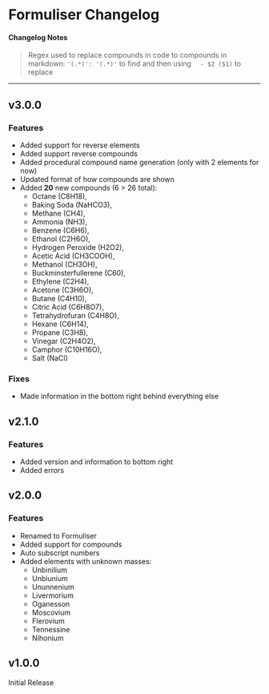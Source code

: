 # Formuliser Changelog

#### Changelog Notes
> Regex used to replace compounds in code to compounds in markdown: `'(.*)': '(.*)'` to find and then using `  - $2 ($1)` to replace

---

## v3.0.0

### Features
- Added support for reverse elements
- Added support reverse compounds
- Added procedural compound name generation (only with 2 elements for now)
- Updated format of how compounds are shown
- Added **20** new compounds (6 > 26 total):
  - Octane (C8H18),
  - Baking Soda (NaHCO3),
  - Methane (CH4),
  - Ammonia (NH3),
  - Benzene (C6H6),
  - Ethanol (C2H6O),
  - Hydrogen Peroxide (H2O2),
  - Acetic Acid (CH3COOH),
  - Methanol (CH3OH),
  - Buckminsterfullerene (C60),
  - Ethylene (C2H4),
  - Acetone (C3H6O),
  - Butane (C4H10),
  - Citric Acid (C6H8O7),
  - Tetrahydrofuran (C4H8O),
  - Hexane (C6H14),
  - Propane (C3H8),
  - Vinegar (C2H4O2),
  - Camphor (C10H16O),
  - Salt (NaCl)

### Fixes
- Made information in the bottom right behind everything else


## v2.1.0

### Features
- Added version and information to bottom right
- Added errors


## v2.0.0

### Features
- Renamed to Formuliser
- Added support for compounds
- Auto subscript numbers
- Added elements with unknown masses:
    - Unbinilium
    - Unbiunium
    - Ununnenium
    - Livermorium
    - Oganesson
    - Moscovium
    - Flerovium
    - Tennessine
    - Nihonium


## v1.0.0

Initial Release